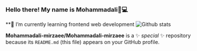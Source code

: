 ### Hello there! My name is Mohammadali👋💻
**🌱 I’m currently learning frontend web development 
![Github stats](https://github-readme-stats.vercel.app/api?username=Mohammadali-mirzaee)

**Mohammadali-mirzaee/Mohammadali-mirzaee** is a ✨ _special_ ✨ repository because its `README.md` (this file) appears on your GitHub profile.





